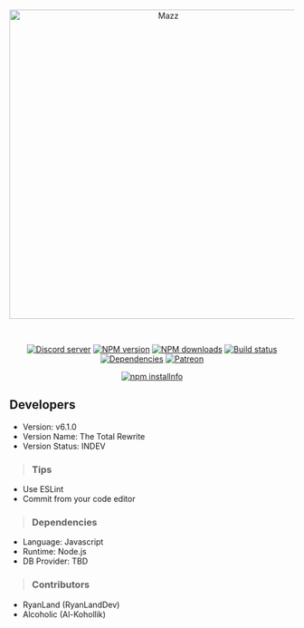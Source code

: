 <div align="center">
  <br />
  <p>
    <a href="https://discord.gg/aZEZ7Ct"><img src="https://cdn.discordapp.com/attachments/542040668453732352/674713874586402816/39aaa46e86544209c6ab2cd44f958481.png" width="546" alt="Mazz" /></a>
  </p>
  <br />
  <p>
    <a href="https://discord.gg/bRCvFy9"><img src="https://discordapp.com/api/guilds/222078108977594368/embed.png" alt="Discord server" /></a>
    <a href="https://www.npmjs.com/package/discord.js"><img src="https://img.shields.io/npm/v/discord.js.svg?maxAge=3600" alt="NPM version" /></a>
    <a href="https://www.npmjs.com/package/discord.js"><img src="https://img.shields.io/npm/dt/discord.js.svg?maxAge=3600" alt="NPM downloads" /></a>
    <a href="https://github.com/discordjs/discord.js/actions"><img src="https://github.com/discordjs/discord.js/workflows/Testing/badge.svg" alt="Build status" /></a>
    <a href="https://david-dm.org/discordjs/discord.js"><img src="https://img.shields.io/david/discordjs/discord.js.svg?maxAge=3600" alt="Dependencies" /></a>
    <a href="https://www.patreon.com/discordjs"><img src="https://img.shields.io/badge/donate-patreon-F96854.svg" alt="Patreon" /></a>
  </p>
  <p>
    <a href="https://nodei.co/npm/discord.js/"><img src="https://nodei.co/npm/discord.js.png?downloads=true&stars=true" alt="npm installnfo" /></a>
  </p>
</div>

## Developers
- Version: v6.1.0
- Version Name: The Total Rewrite
- Version Status: INDEV  

> ### Tips
- Use ESLint
- Commit from your code editor 

> ### Dependencies
- Language: Javascript
- Runtime: Node.js
- DB Provider: TBD

> ### Contributors
- RyanLand (RyanLandDev)
- Alcoholic (Al-Kohollik)
